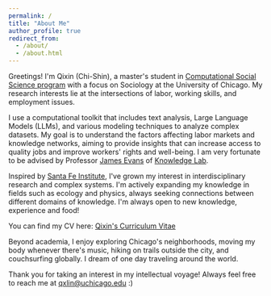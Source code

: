 ```yaml
---
permalink: /
title: "About Me"
author_profile: true
redirect_from: 
  - /about/
  - /about.html
---
```


Greetings! I'm Qixin (Chi-Shin), a master's student in [Computational Social Science program](https://macss.uchicago.edu/) with a focus on Sociology at the University of Chicago. My research interests lie at the intersections of labor, working skills, and employment issues.

I use a computational toolkit that includes text analysis, Large Language Models (LLMs), and various modeling techniques to analyze complex datasets. My goal is to understand the factors affecting labor markets and knowledge networks, aiming to provide insights that can increase access to quality jobs and improve workers' rights and well-being. I am very fortunate to be advised by Professor [James Evans](https://sociology.uchicago.edu/directory/james-evans) of [Knowledge Lab](https://www.knowledgelab.org/).

Inspired by [Santa Fe Institute](https://www.santafe.edu/), I've grown my interest in interdisciplinary research and complex systems. I'm actively expanding my knowledge in fields such as ecology and physics, always seeking connections between different domains of knowledge. I'm always open to new knowledge, experience and food!

You can find my CV here: [Qixin's Curriculum Vitae](../assets/CV-Qixin.pdf)

Beyond academia, I enjoy exploring Chicago's neighborhoods, moving my body whenever there's music, hiking on trails outside the city, and couchsurfing globally. I dream of one day traveling around the world.

Thank you for taking an interest in my intellectual voyage! Always feel free to reach me at [qxlin@uchicago.edu](mailto:qxlin@uchicago.edu) :)
